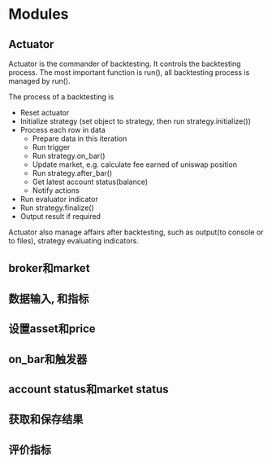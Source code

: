 # Modules

## Actuator

Actuator is the commander of backtesting. It controls the backtesting process. The most important function is run(), all 
backtesting process is managed by run(). 

The process of a backtesting is 

* Reset actuator
* Initialize strategy (set object to strategy, then run strategy.initialize())
* Process each row in data
    * Prepare data in this iteration
    * Run trigger
    * Run strategy.on_bar()
    * Update market, e.g. calculate fee earned of uniswap position
    * Run strategy.after_bar()
    * Get latest account status(balance)
    * Notify actions
* Run evaluator indicator
* Run strategy.finalize()
* Output result if required

Actuator also manage affairs after backtesting, such as output(to console or to files), strategy evaluating indicators. 

## broker和market

## 数据输入, 和指标

## 设置asset和price

## on_bar和触发器

## account status和market status

## 获取和保存结果

## 评价指标